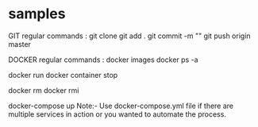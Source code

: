 # samples

GIT regular commands :
git clone <repo-name>
git add . 
git commit -m "<comment>"
git push origin master 

DOCKER regular commands :
docker images
docker ps -a

docker run <image-Id>
docker container stop <container-name>

docker rm <container-id>
docker rmi <image-id>

docker-compose up 
Note:- Use docker-compose.yml file if there are multiple services in action or you wanted to automate the process. 
